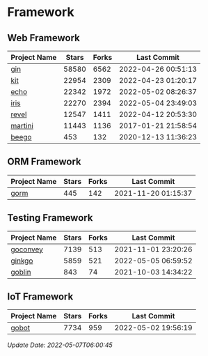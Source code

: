 # Framework

## Web Framework
| Project Name | Stars | Forks | Last Commit |
| ------------ | ----- | ----- | ----------- |
| [gin](https://github.com/gin-gonic/gin) | 58580 | 6562 | 2022-04-26 00:51:13 |
| [kit](https://github.com/go-kit/kit) | 22954 | 2309 | 2022-04-23 01:20:17 |
| [echo](https://github.com/labstack/echo) | 22342 | 1972 | 2022-05-02 08:26:37 |
| [iris](https://github.com/kataras/iris) | 22270 | 2394 | 2022-05-04 23:49:03 |
| [revel](https://github.com/revel/revel) | 12547 | 1411 | 2022-04-12 20:53:30 |
| [martini](https://github.com/go-martini/martini) | 11443 | 1136 | 2017-01-21 21:58:54 |
| [beego](https://github.com/astaxie/beego) | 453 | 132 | 2020-12-13 11:36:23 |

## ORM Framework
| Project Name | Stars | Forks | Last Commit |
| ------------ | ----- | ----- | ----------- |
| [gorm](https://github.com/jinzhu/gorm) | 445 | 142 | 2021-11-20 01:15:37 |

## Testing Framework
| Project Name | Stars | Forks | Last Commit |
| ------------ | ----- | ----- | ----------- |
| [goconvey](https://github.com/smartystreets/goconvey) | 7139 | 513 | 2021-11-01 23:20:26 |
| [ginkgo](https://github.com/onsi/ginkgo) | 5859 | 521 | 2022-05-05 06:59:52 |
| [goblin](https://github.com/franela/goblin) | 843 | 74 | 2021-10-03 14:34:22 |

## IoT Framework
| Project Name | Stars | Forks | Last Commit |
| ------------ | ----- | ----- | ----------- |
| [gobot](https://github.com/hybridgroup/gobot) | 7734 | 959 | 2022-05-02 19:56:19 |

*Update Date: 2022-05-07T06:00:45*
